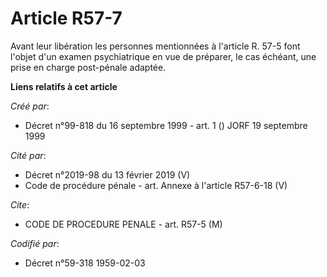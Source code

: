 # Article R57-7

Avant leur libération les personnes mentionnées à l'article R. 57-5 font l'objet d'un examen psychiatrique en vue de
préparer, le cas échéant, une prise en charge post-pénale adaptée.

**Liens relatifs à cet article**

_Créé par_:

  - Décret n°99-818 du 16 septembre 1999 - art. 1 () JORF 19 septembre 1999

_Cité par_:

  - Décret n°2019-98 du 13 février 2019 (V)
  - Code de procédure pénale - art. Annexe à l'article R57-6-18 (V)

_Cite_:

  - CODE DE PROCEDURE PENALE - art. R57-5 (M)

_Codifié par_:

  - Décret n°59-318 1959-02-03
